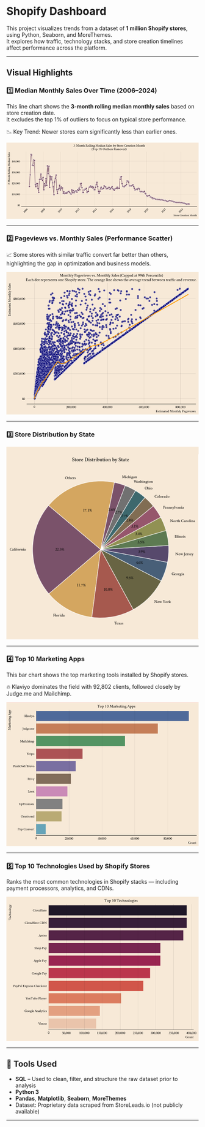 #  Shopify Dashboard

This project visualizes trends from a dataset of **1 million Shopify stores**, using Python, Seaborn, and MoreThemes.  
It explores how traffic, technology stacks, and store creation timelines affect performance across the platform.


---

##  Visual Highlights



### 1️⃣ Median Monthly Sales Over Time (2006–2024)

This line chart shows the **3-month rolling median monthly sales** based on store creation date.  
It excludes the top 1% of outliers to focus on typical store performance.

📉 Key Trend: Newer stores earn significantly less than earlier ones.

![Line Chart](creationstore.png)

---

### 2️⃣ Pageviews vs. Monthly Sales (Performance Scatter)


📈 Some stores with similar traffic convert far better than others, highlighting the gap in optimization and business models.

![Scatter Plot](PageViewVSsales.png)

---

### 3️⃣ Store Distribution by State


![State Distribution](StateDistrubution.png)

---

### 4️⃣ Top 10 Marketing Apps

This bar chart shows the top marketing tools installed by Shopify stores.  

🔥 Klaviyo dominates the field with 92,802 clients, followed closely by Judge.me and Mailchimp.

![Top 10 Apps](Top10Apps.png)

---

### 5️⃣ Top 10 Technologies Used by Shopify Stores

Ranks the most common technologies in Shopify stacks — including payment processors, analytics, and CDNs.


![Top 10 Technologies](Top10Technologies.png)

---

## 🧰 Tools Used

- **SQL** – Used to clean, filter, and structure the raw dataset prior to analysis
- **Python 3**
- **Pandas**, **Matplotlib**, **Seaborn**, **MoreThemes**
- Dataset: Proprietary data scraped from StoreLeads.io (not publicly available)


---


